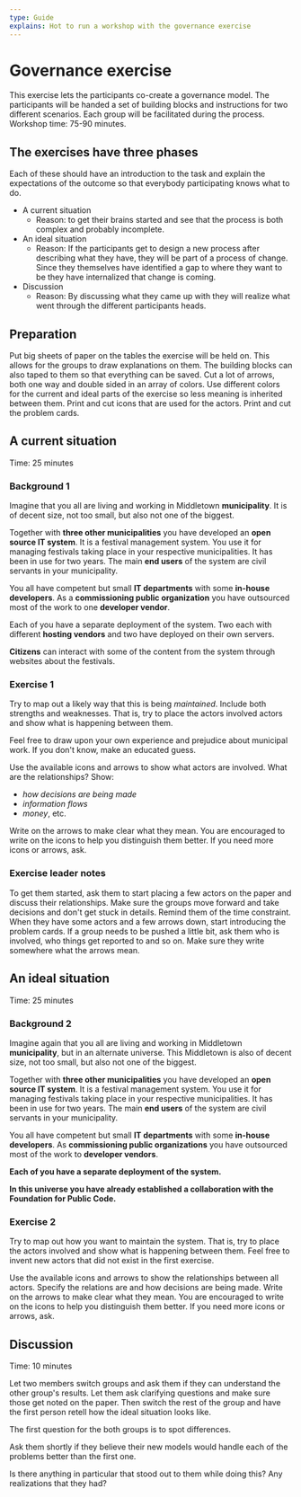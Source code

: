 ```yaml
---
type: Guide
explains: Hot to run a workshop with the governance exercise
---
```


# Governance exercise

This exercise lets the participants co-create a governance model. The participants will be handed a set of building blocks and instructions for two different scenarios. Each group will be facilitated during the process. Workshop time: 75-90 minutes.

## The exercises have three phases

Each of these should have an introduction to the task and explain the expectations of the outcome so that everybody participating knows what to do.

* A current situation
  * Reason: to get their brains started and see that the process is both complex and probably incomplete.
* An ideal situation
  * Reason: If the participants get to design a new process after describing what they have, they will be part of a process of change. Since they themselves have identified a gap to where they want to be they have internalized that change is coming.
* Discussion
  * Reason: By discussing what they came up with they will realize what went through the different participants heads.

## Preparation

Put big sheets of paper on the tables the exercise will be held on. This allows for the groups to draw explanations on them. The building blocks can also taped to them so that everything can be saved. Cut a lot of arrows, both one way and double sided in an array of colors. Use different colors for the current and ideal parts of the exercise so less meaning is inherited between them. Print and cut icons that are used for the actors. Print and cut the problem cards.

## A current situation

Time: 25 minutes

### Background 1

Imagine that you all are living and working in Middletown **municipality**. It is of decent size, not too small, but also not one of the biggest.

Together with **three other municipalities** you have developed an **open source IT system**. It is a festival management system. You use it for managing festivals taking place in your respective municipalities. It has been in use for two years. The main **end users** of the system are civil servants in your municipality.

You all have competent but small **IT departments** with some **in-house developers**. As a **commissioning public organization** you have outsourced most of the work to one **developer vendor**.

Each of you have a separate deployment of the system. Two each with different **hosting vendors** and two have deployed on their own servers.

**Citizens** can interact with some of the content from the system through websites about the festivals.

### Exercise 1

Try to map out a likely way that this is being _maintained_. Include both strengths and weaknesses. That is, try to place the actors involved actors and show what is happening between them.

Feel free to draw upon your own experience and prejudice about municipal work. If you don't know, make an educated guess.

Use the available icons and arrows to show what actors are involved. What are the relationships? Show:

* _how decisions are being made_
* _information flows_
* _money_, etc.

Write on the arrows to make clear what they mean. You are encouraged to write on the icons to help you distinguish them better. If you need more icons or arrows, ask.

### Exercise leader notes

To get them started, ask them to start placing a few actors on the paper and discuss their relationships. Make sure the groups move forward and take decisions and don't get stuck in details. Remind them of the time constraint. When they have some actors and a few arrows down, start introducing the problem cards. If a group needs to be pushed a little bit, ask them who is involved, who things get reported to and so on. Make sure they write somewhere what the arrows mean.

## An ideal situation

Time: 25 minutes

### Background 2

Imagine again that you all are living and working in Middletown **municipality**, but in an alternate universe. This Middletown is also of decent size, not too small, but also not one of the biggest.

Together with **three other municipalities** you have developed an **open source IT system**. It is a festival management system. You use it for managing festivals taking place in your respective municipalities. It has been in use for two years. The main **end users** of the system are civil servants in your municipality.

You all have competent but small **IT departments** with some **in-house developers**. As **commissioning public organizations** you have outsourced most of the work to **developer vendors**.

**Each of you have a separate deployment of the system.**

**In this universe you have already established a collaboration with the Foundation for Public Code.**

### Exercise 2

Try to map out how you want to maintain the system. That is, try to place the actors involved and show what is happening between them. Feel free to invent new actors that did not exist in the first exercise.

Use the available icons and arrows to show the relationships between all actors. Specify the relations are and how decisions are being made. Write on the arrows to make clear what they mean. You are encouraged to write on the icons to help you distinguish them better. If you need more icons or arrows, ask.

## Discussion

Time: 10 minutes

Let two members switch groups and ask them if they can understand the other group's results. Let them ask clarifying questions and make sure those get noted on the paper. Then switch the rest of the group and have the first person retell how the ideal situation looks like.

The first question for the both groups is to spot differences.

Ask them shortly if they believe their new models would handle each of the problems better than the first one.

Is there anything in particular that stood out to them while doing this? Any realizations that they had?

